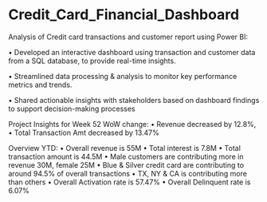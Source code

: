 # Credit_Card_Financial_Dashboard
Analysis of Credit card transactions and customer report using Power BI:

 • Developed an interactive dashboard using 
transaction and customer data from a SQL database, 
to provide real-time insights.

• Streamlined data processing & analysis to monitor 
key performance metrics and trends.

 • Shared actionable insights with stakeholders based 
on dashboard findings to support decision-making 
processes

Project Insights for Week 52
 WoW change: 
• Revenue decreased by 12.8%, 
• Total Transaction Amt decreased by 13.47%

 Overview YTD:
 • Overall revenue is 55M
 • Total interest is 7.8M
 • Total transaction amount is 44.5M
 • Male customers are contributing more in revenue 30M, female 25M
 • Blue & Silver credit card are contributing to around 94.5% of overall 
   transactions
 • TX, NY & CA is contributing more than others
 • Overall Activation rate is 57.47%
 • Overall Delinquent rate is 6.07%
